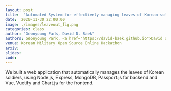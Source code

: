 ```yaml
---
layout: post
title:  "Automated System for effectively managing leaves of Korean soldiers"
date:  2020-11-30 22:00:00
image: ./images/leaveout_fig.png
categories: class
author: "Geonyoung Park, David D. Baek"
authors: Geonyoung Park, <a href="https://david-baek.github.io">David D. Baek</a>
venue: Korean Military Open Source Online Hackathon
arxiv: 
slides: 
code: 
---
```

We built a web application that automatically manages the leaves of Korean soldiers, using Node.js, Express, MongoDB, Passport.js for backend and Vue, Vuetify and Chart.js for the frontend.
